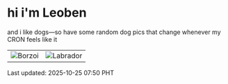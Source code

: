 # hi i'm Leoben

and i like dogs—so have some random dog pics that change whenever my CRON feels like it

|  |  |
|--------|----------|
| ![Borzoi](https://random-dog-vercel.vercel.app/api/random-borzoi?v=1761349844) | ![Labrador](https://random-dog-vercel.vercel.app/api/random-labrador?v=1761349844) |

Last updated: 2025-10-25 07:50 PHT
